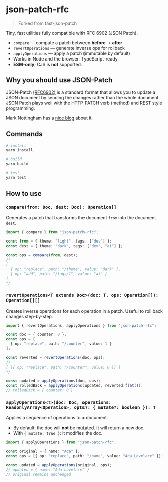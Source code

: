 # json-patch-rfc

> Forked from fast-json-patch

Tiny, fast utilities fully compatible with RFC 6902 (JSON Patch).

- `compare` — compute a patch between **before** → **after**
- `revertOperations` — generate inverse ops for rollback
- `applyOperations` — apply a patch (immutable by default)
- Works in Node and the browser. TypeScript-ready.
- **ESM-only**; CJS is **not** supported.

## Why you should use JSON-Patch

JSON-Patch [(RFC6902)](http://tools.ietf.org/html/rfc6902) is a standard format that
allows you to update a JSON document by sending the changes rather than the whole document.
JSON Patch plays well with the HTTP PATCH verb (method) and REST style programming.

Mark Nottingham has a [nice blog]( http://www.mnot.net/blog/2012/09/05/patch) about it.

## Commands
```bash
# install
yarn install

# build
yarn build

# test
yarn test
```

## How to use

### `compare(from: Doc, dest: Doc): Operation[]`

Generates a patch that transforms the document `from` into the document `dest`.
```ts
import { compare } from "json-patch-rfc";

const from = { theme: "light", tags: ["dev"] };
const dest = { theme: "dark", tags: ["dev", "ai"] };

const ops = compare(from, dest);
/*
[
  { op: "replace", path: "/theme", value: "dark" },
  { op: "add", path: "/tags/1", value: "ai" }
]
*/
```

### `revertOperations<T extends Doc>(doc: T, ops: Operation[]): Operation[][]`

Creates inverse operations for each operation in a patch. Useful to roll back changes step-by-step.
```ts
import { revertOperations, applyOperations } from "json-patch-rfc";

const doc = { counter: 0 };
const ops = [
  { op: "replace", path: "/counter", value: 1 }
];

const reverted = revertOperations(doc, ops);
/*
[ [{ op: "replace", path: "/counter", value: 0 }] ]
*/

const updated = applyOperations(doc, ops);
const rolledBack = applyOperations(updated, reverted.flat());
// rolledBack = { counter: 0 }
```

### `applyOperations<T>(doc: Doc, operations: ReadonlyArray<Operation>, opts?: { mutate?: boolean }): T`

Applies a sequence of operations to a document.

- By default: the doc will **not** be mutated. It will return a new doc.
- With `{ mutate: true }`: it modifies the doc.
```ts
import { applyOperations } from "json-patch-rfc";

const original = { name: "Ada" };
const ops = [{ op: "replace", path: "/name", value: "Ada Lovelace" }];

const updated = applyOperations(original, ops);
// updated = { name: "Ada Lovelace" }
// original remains unchanged
```